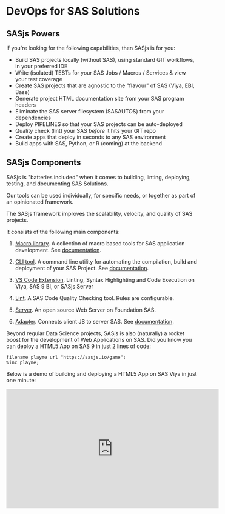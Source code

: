 DevOps for SAS Solutions
====================

## SASjs Powers

If you're looking for the following capabilities, then SASjs is for you:

* Build SAS projects locally (without SAS), using standard GIT workflows, in your preferred IDE
* Write (isolated) TESTs for your SAS Jobs / Macros / Services & view your test coverage
* Create SAS projects that are agnostic to the "flavour" of SAS (Viya, EBI, Base)
* Generate project HTML documentation site from your SAS program headers
* Eliminate the SAS server filesystem (SASAUTOS) from your dependencies
* Deploy PIPELINES so that your SAS projects can be auto-deployed
* Quality check (lint) your SAS _before_ it hits your GIT repo
* Create apps that deploy in seconds to any SAS environment
* Build apps with SAS, Python, or R (coming) at the backend


## SASjs Components

SASjs is "batteries included" when it comes to building, linting, deploying, testing, and documenting SAS Solutions.

Our tools can be used individually, for specific needs, or together as part of an opinionated framework.

The SASjs framework improves the scalability, velocity, and quality of SAS projects.  

It consists of the following main components:

1. [Macro library](https://github.com/sasjs/core).  A collection of macro based tools for SAS application development.  See [documentation](https://core.sasjs.io).

2. [CLI tool](https://github.com/sasjs/cli).  A command line utility for automating the compilation, build and deployment of your SAS Project.  See [documentation](https://cli.sasjs.io).

3. [VS Code Extension](https://github.com/sasjs/vscode-extension). Linting, Syntax Highlighting and Code Execution on Viya, SAS 9 BI, or SASjs Server

4. [Lint](https://github.com/sasjs/lint). A SAS Code Quality Checking tool.  Rules are configurable.  

5. [Server](https://github.com/sasjs/server).  An open source Web Server on Foundation SAS.

6. [Adapter](https://github.com/sasjs/adapter). Connects client JS to server SAS.  See [documentation](https://adapter.sasjs.io).


Beyond regular Data Science projects, SASjs is also (naturally) a rocket boost for the development of Web Applications on SAS.  Did you know you can deploy a HTML5 App on SAS 9 in just 2 lines of code:

```sas
filename playme url "https://sasjs.io/game";
%inc playme;
```

Below is a demo of building and deploying a HTML5 App on SAS Viya in just one minute:

<iframe width="560" height="315" src="https://www.youtube.com/embed/WwGptgvSqSw" frameborder="0" allow="accelerometer; autoplay; encrypted-media; gyroscope; picture-in-picture" allowfullscreen></iframe>



<meta name="description" content="SASjs provides DevOps for SAS Solutions across Viya, SAS EBI, and Desktop SAS">
